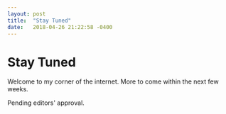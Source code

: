 ```yaml
---
layout: post
title:  "Stay Tuned"
date:   2018-04-26 21:22:58 -0400
---
```

# Stay Tuned

Welcome to my corner of the internet. More to come within the next few weeks.

Pending editors' approval.
